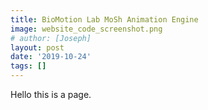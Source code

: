```yaml
---
title: BioMotion Lab MoSh Animation Engine
image: website_code_screenshot.png
# author: [Joseph]
layout: post
date: '2019-10-24'
tags: []
---
```


Hello this is a page. 